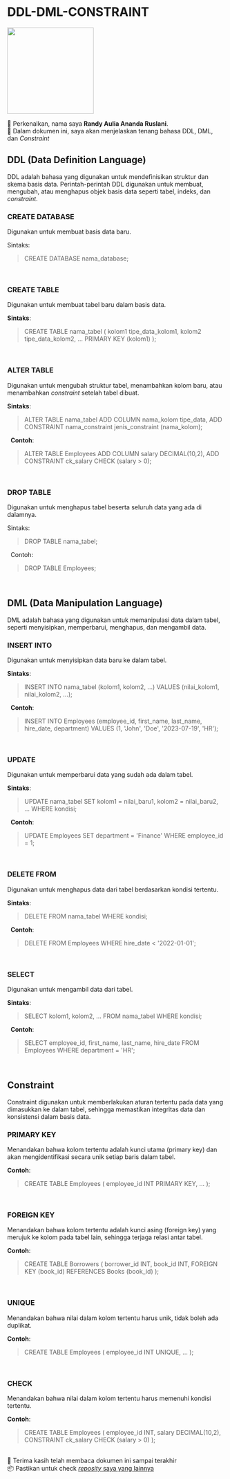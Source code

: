 # DDL-DML-CONSTRAINT
<img src="https://avatars.githubusercontent.com/u/88238381?v=4" height=200 width=200>

:wave: Perkenalkan, nama saya **Randy Aulia Ananda Ruslani**. <br/>
:ledger: Dalam dokumen ini, saya akan menjelaskan tenang bahasa DDL, DML, dan *Constraint*

## DDL (Data Definition Language)

DDL adalah bahasa yang digunakan untuk mendefinisikan struktur dan skema basis data. Perintah-perintah DDL digunakan untuk membuat, mengubah, atau menghapus objek basis data seperti tabel, indeks, dan *constraint*.

### CREATE DATABASE
 Digunakan untuk membuat basis data baru.

Sintaks:
> CREATE DATABASE nama_database;

&nbsp;
### CREATE TABLE
 Digunakan untuk membuat tabel baru dalam basis data.

**Sintaks**:
> CREATE TABLE nama_tabel (
    kolom1 tipe_data_kolom1,
    kolom2 tipe_data_kolom2,
    ...
    PRIMARY KEY (kolom1)
);

&nbsp;
### ALTER TABLE
Digunakan untuk mengubah struktur tabel, menambahkan kolom baru, atau menambahkan *constraint* setelah tabel dibuat.

**Sintaks**:
> ALTER TABLE nama_tabel
ADD COLUMN nama_kolom tipe_data,
ADD CONSTRAINT nama_constraint jenis_constraint (nama_kolom);

&nbsp;
**Contoh**:
> ALTER TABLE Employees
ADD COLUMN salary DECIMAL(10,2),
ADD CONSTRAINT ck_salary CHECK (salary > 0);

&nbsp;
### DROP TABLE
 Digunakan untuk menghapus tabel beserta seluruh data yang ada di dalamnya.
 
Sintaks:
>DROP TABLE nama_tabel;

&nbsp;
Contoh:
>DROP TABLE Employees;

&nbsp;
## DML (Data Manipulation Language)
DML adalah bahasa yang digunakan untuk memanipulasi data dalam tabel, seperti menyisipkan, memperbarui, menghapus, dan mengambil data.

### INSERT INTO
Digunakan untuk menyisipkan data baru ke dalam tabel.

**Sintaks**:

> INSERT INTO nama_tabel (kolom1, kolom2, ...)
VALUES (nilai_kolom1, nilai_kolom2, ...);

&nbsp;
**Contoh**:
>INSERT INTO Employees (employee_id, first_name, last_name, hire_date, department)
VALUES (1, 'John', 'Doe', '2023-07-19', 'HR');

&nbsp;
### UPDATE
Digunakan untuk memperbarui data yang sudah ada dalam tabel.

**Sintaks**:
> UPDATE nama_tabel
SET kolom1 = nilai_baru1, kolom2 = nilai_baru2, ...
WHERE kondisi;

&nbsp;
**Contoh**:
> UPDATE Employees
SET department = 'Finance'
WHERE employee_id = 1;

&nbsp;
### DELETE FROM
Digunakan untuk menghapus data dari tabel berdasarkan kondisi tertentu.

**Sintaks**:
> DELETE FROM nama_tabel
WHERE kondisi;

&nbsp;
**Contoh**:
> DELETE FROM Employees
WHERE hire_date < '2022-01-01';

&nbsp;
### SELECT
Digunakan untuk mengambil data dari tabel.

**Sintaks**:
> SELECT kolom1, kolom2, ...
FROM nama_tabel
WHERE kondisi;

&nbsp;
**Contoh**:
> SELECT employee_id, first_name, last_name, hire_date
FROM Employees
WHERE department = 'HR';

&nbsp;
## Constraint
Constraint digunakan untuk memberlakukan aturan tertentu pada data yang dimasukkan ke dalam tabel, sehingga memastikan integritas data dan konsistensi dalam basis data.

### PRIMARY KEY
Menandakan bahwa kolom tertentu adalah kunci utama (primary key) dan akan mengidentifikasi secara unik setiap baris dalam tabel.

**Contoh**:
> CREATE TABLE Employees (
    employee_id INT PRIMARY KEY,
    ...
);

&nbsp;
### FOREIGN KEY
Menandakan bahwa kolom tertentu adalah kunci asing (foreign key) yang merujuk ke kolom pada tabel lain, sehingga terjaga relasi antar tabel.

**Contoh**:
> CREATE TABLE Borrowers (
    borrower_id INT,
    book_id INT,
    FOREIGN KEY (book_id) REFERENCES Books (book_id)
);

&nbsp;
### UNIQUE
Menandakan bahwa nilai dalam kolom tertentu harus unik, tidak boleh ada duplikat.

**Contoh**:
> CREATE TABLE Employees (
    employee_id INT UNIQUE,
    ...
);

&nbsp;
### CHECK
 Menandakan bahwa nilai dalam kolom tertentu harus memenuhi kondisi tertentu.

**Contoh**:
> CREATE TABLE Employees (
    employee_id INT,
    salary DECIMAL(10,2),
    CONSTRAINT ck_salary CHECK (salary > 0)
);

&nbsp;
<br/>
:book: Terima kasih telah membaca dokumen ini sampai terakhir <br/>
:package: Pastikan untuk check [*reposity* saya yang lainnya](https://github.com/RandyAnanda11)
